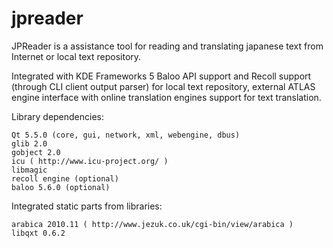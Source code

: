 # jpreader

JPReader is a assistance tool for reading and translating japanese text from Internet or local text repository.

Integrated with KDE Frameworks 5 Baloo API support and Recoll support (through CLI client output parser) for local text repository, external ATLAS engine interface with online translation engines support for text translation.

Library dependencies:

    Qt 5.5.0 (core, gui, network, xml, webengine, dbus)
    glib 2.0
    gobject 2.0
    icu ( http://www.icu-project.org/ )
    libmagic
    recoll engine (optional)
    baloo 5.6.0 (optional) 

Integrated static parts from libraries:

    arabica 2010.11 ( http://www.jezuk.co.uk/cgi-bin/view/arabica )
    libqxt 0.6.2 
